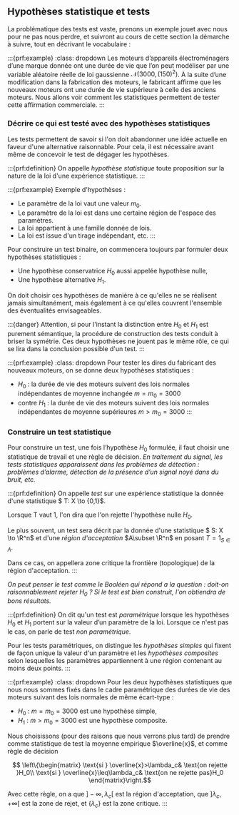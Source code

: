 ## Hypothèses statistique et tests
$\newcommand{\R}{\mathbb{R}}$
$\newcommand{\Q}{\mathbb{Q}}$
$\newcommand{\N}{\mathbb{N}}$

La problématique des tests est vaste, prenons un exemple jouet avec nous pour ne pas nous perdre, et suivront au cours de cette section la démarche à suivre, tout en décrivant le vocabulaire :

:::{prf:example}
:class: dropdown
Les moteurs d’appareils électroménagers d’une marque donnée ont une durée de vie que l’on peut modéliser par une variable aléatoire réelle de loi gaussienne $\mathcal{N}(3000, (150)^2)$.
À la suite d’une modification dans la fabrication des moteurs, le fabricant affirme que
les nouveaux moteurs ont une durée de vie supérieure à celle des anciens moteurs. Nous allons voir comment les statistiques permettent de tester cette affirmation commerciale. 
:::

### Décrire ce qui est testé avec des hypothèses statistiques

Les tests permettent de savoir si l'on doit abandonner une idée actuelle en faveur d'une alternative raisonnable. Pour cela, il est nécessaire avant même de concevoir le test de dégager les hypothèses.

:::{prf:definition}
On appelle _hypothèse statistique_ toute proposition sur la nature de la loi d'une expérience statistique.
:::

:::{prf:example} Exemple d'hypothèses :
- Le paramètre de la loi vaut une valeur $m_0$.
- Le paramètre de la loi est dans une certaine région de l'espace des paramètres.
- La loi appartient à une famille donnée de lois.
- La loi est issue d'un tirage indépendant, etc.
:::



Pour construire un test binaire, on commencera toujours par formuler deux hypothèses statistiques :
- Une hypothèse conservatrice $H_0$ aussi appelée hypothèse nulle,
- Une hypothèse alternative $H_1$.

 On doit choisir ces hypothèses de manière à ce qu'elles ne se réalisent jamais simultanément, mais également à ce qu'elles couvrent l'ensemble des éventualités envisageables.


:::{danger}
Attention, si pour l'instant la distinction entre $H_0$ et $H_1$ est purement sémantique, la procédure de construction des tests conduit à briser la symétrie. Ces deux hypothèses ne jouent pas le même rôle, ce qui se lira dans la conclusion possible d'un test.
:::

:::{prf:example} 
:class: dropdown
Pour tester les dires du fabricant des nouveaux moteurs, on se donne deux hypothèses statistiques :
- $H_0$ : la durée de vie des moteurs suivent des lois normales indépendantes de moyenne inchangée $m=m_0=3000$
- contre $H_1$ : la durée de vie des moteurs suivent des lois normales indépendantes de moyenne supérieures $m>m_0=3000$
:::

### Construire un test statistique

Pour construire un test,  une fois l’hypothèse $H_0$ formulée, il faut choisir une statistique de travail et une règle de décision.
_En traitement du signal, les tests statistiques apparaissent dans les problèmes de détection : problèmes d’alarme, détection de la présence d’un signal noyé dans du bruit, etc._

:::{prf:definition}
On appelle _test_ sur une expérience statistique la donnée d'une statistique 
$ T: X \to \{0,1\}$.
    
Lorsque T vaut 1, l'on dira que l'on rejette l'hypothèse nulle $H_0$.

Le plus souvent, un test sera décrit par la donnée d'une statistique $ S: X \to \R^n$ et d'une _région d'acceptation_ $A\subset \R^n$ en posant $T=1_{S\in A}$.

Dans ce cas, on appellera zone critique la frontière (topologique) de la région d'acceptation.
:::

_On peut penser le test comme le Booléen qui répond a la question : doit-on raisonnablement rejeter $H_0$ ? Si le test est bien construit, l'on obtiendra de bons résultats._


:::{prf:definition}
 On dit qu'un test est _paramétrique_ lorsque les hypothèses $H_0$ et $H_1$ portent sur la valeur d’un paramètre de la loi.
Lorsque ce n'est pas le cas, on parle de test _non paramétrique_.


Pour les tests paramétriques, on distingue les _hypothèses simples_ qui fixent de façon unique la valeur d'un paramètre et les _hypothèses composites_ selon lesquelles les paramètres appartiennent à une région contenant au moins deux points.
:::

:::{prf:example} 
:class: dropdown
Pour les deux hypothèses statistiques que nous nous sommes fixés dans le cadre paramétrique des durées de vie des moteurs suivant des lois normales de même écart-type :
- $H_0$ : $m=m_0=3000$ est une hypothèse simple,
- $H_1$ : $m>m_0=3000$ est une hypothèse composite.

Nous choisissons (pour des raisons que nous verrons plus tard) de prendre comme statistique de test la moyenne empirique $\overline{x}$, et comme règle de décision

$$ \left\{\begin{matrix}
    \text{si } \overline{x}>\lambda_c& \text{on rejette }H_0\\
    \text{si } \overline{x}\leq\lambda_c& \text{on ne rejette pas}H_0
\end{matrix}\right.$$

Avec cette règle, on a que $]-\infty,\lambda_c[$ est la région d'acceptation, que $]\lambda_c, + \infty[$ est la zone de rejet, et $\{\lambda_c\}$ est la zone critique.
:::

